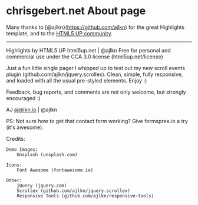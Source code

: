 # chrisgebert.net About page

Many thanks to [@ajlkn}(https://github.com/ajlkn) for the great Highlights template, and to the [HTML5 UP community](https://html5up.net).

 ---

Highlights by HTML5 UP
html5up.net | @ajlkn
Free for personal and commercial use under the CCA 3.0 license (html5up.net/license)

Just a fun little single pager I whipped up to test out my new scroll events plugin
(github.com/ajlkn/jquery.scrollex). Clean, simple, fully responsive, and loaded with
all the usual pre-styled elements. Enjoy :)

Feedback, bug reports, and comments are not only welcome, but strongly encouraged :)

AJ
aj@lkn.io | @ajlkn

PS: Not sure how to get that contact form working? Give formspree.io a try (it's awesome).

Credits:

	Demo Images:
		Unsplash (unsplash.com)

	Icons:
		Font Awesome (fontawesome.io)

	Other:
		jQuery (jquery.com)
		Scrollex (github.com/ajlkn/jquery.scrollex)
		Responsive Tools (github.com/ajlkn/responsive-tools)
